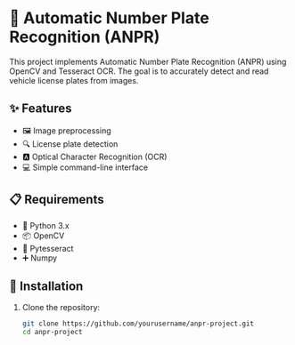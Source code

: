  # 🚗 Automatic Number Plate Recognition (ANPR)

This project implements Automatic Number Plate Recognition (ANPR) using OpenCV and Tesseract OCR. The goal is to accurately detect and read vehicle license plates from images.

## ✨ Features

- 🖼️ Image preprocessing
- 🔍 License plate detection
- 🅰️ Optical Character Recognition (OCR)
- 💻 Simple command-line interface

## 📋 Requirements

- 🐍 Python 3.x
- 📦 OpenCV
- 📄 Pytesseract
- ➕ Numpy

## 🚀 Installation

1. Clone the repository:
   ```bash
   git clone https://github.com/yourusername/anpr-project.git
   cd anpr-project
